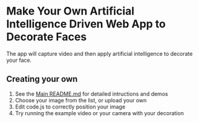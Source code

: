 # Make Your Own Artificial Intelligence Driven Web App to Decorate Faces

The app will capture video and then apply artificial intelligence to decorate your face.

## Creating your own

1. See the [Main README.md](https://github.com/albertpatterson/face-decoration-3) for detailed intructions and demos
1. Choose your image from the list, or upload your own
1. Edit code.js to correctly position your image
1. Try running the example video or your camera with your decoration
